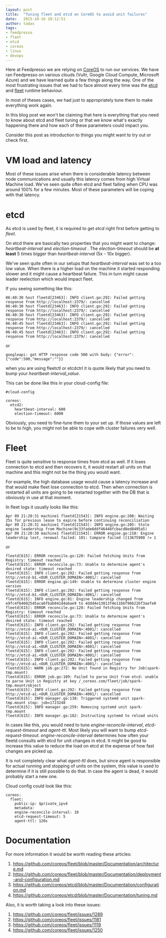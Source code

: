 ```yaml
---
layout: post
title:  "Tuning fleet and etcd on CoreOS to avoid unit failures"
date:   2015-10-16 10:12:51
author: tadas
tags:
- feedpresso
- fleet
- etcd
- coreos
- linux
- devops
---
```


Here at Feedpresso we are relying on [CoreOS](https://coreos.com/) to run our services. We have ran Feedpresso
on various clouds (Vultr, Google Cloud Compute, Microsoft Azure) and we have learned quite a
few things along the way. One of the most frustrating issues that we had to face almost every
time was the [etcd](https://github.com/coreos/etcd) and [fleet](https://github.com/coreos/fleet) runtime behaviour.

In most of theses cases, we had just to appropriately tune them to make everything work again.

In this blog post we won't be claiming that here is everything that you need to know about etcd and fleet tuning or that we
know what's exactly happening there and how each of these parameters could impact you.

Consider this post as introduction to things you might want to try out or check first.

# VM load and latency

Most of these issues arise when there is considerable latency between node communications and usually this latency comes
from high Virtual Machine load. We've seen quite often etcd and fleet
failing when CPU was around 100% for a few minutes. Most of these parameters will be coping with that latency.

# etcd

As etcd is used by fleet, it is required to get *etcd* right first before getting to *fleet*.

On etcd there are basically two properties that you might want to change: _heartbeat-interval_ and _election-timeout_ . The
_election-timeout_ should be **at least** 5 times bigger than  _heartbeat-interval_ (5x - 10x bigger).

We've seen quite often in our setups that _heartbeat-interval_ was set to a too low value. When there is a higher load on the
machine it started responding slower and it might cause a heartbeat failure. This in turn might cause leader reelection which
would impact fleet.

If you seeing something like this:

```
06:40:30 host fleetd[23463]: INFO client.go:292: Failed getting response from http://localhost:2379/: cancelled
06:40:30 host fleetd[23463]: INFO client.go:292: Failed getting response from http://localhost:2379/: cancelled
06:40:30 host fleetd[23463]: INFO client.go:292: Failed getting response from http://localhost:2379/: cancelled
06:40:45 host fleetd[23463]: INFO client.go:292: Failed getting response from http://localhost:2379/: cancelled
06:40:45 host fleetd[23463]: INFO client.go:292: Failed getting response from http://localhost:2379/: cancelled
```

or

```
googleapi: got HTTP response code 500 with body: {"error":{"code":500,"message":""}}
```

when you are using fleetctl or etcdctrl it is quote likely that you need to bump your _heartbeat-interval_value_.

This can be done like this in your cloud-config file:

```
#cloud-config

coreos:
  etcd2:
    heartbeat-interval: 600
    election-timeout: 6000
```

Obviously, you need to fine-tune them to your set up. If those values are left to be to high, you might not
be able to cope with cluster failures very well.


# Fleet

Fleet is quite sensitive to response times from etcd as well. If it loses connection to etcd and then
recovers it, it would restart all units on that machine and this might not be the thing you would want.

For example, the high database usage would cause a latency increase and that would make fleet lose connection
to etcd. Then when connection is restarted all units are going to be restarted together with the DB that is
obviously in use at that moment.

In fleet logs it usually looks like this:

```
Apr 09 21:20:31 machine1 fleetd[21543]: INFO engine.go:208: Waiting 25s for previous lease to expire before continuing reconciliation
Apr 09 21:20:31 machine1 fleetd[21543]: INFO engine.go:205: Stole engine leadership from Machine(9c33fade6ddf46448fcbacd8ed8495a5)
Apr 09 21:20:30 machine1 fleetd[21543]: ERROR engine.go:218: Engine leadership lost, renewal failed: 101: Compare failed ([13675908 != 1
```

or

```
fleetd[615]: ERROR reconcile.go:120: Failed fetching Units from Registry: timeout reached
fleetd[615]: ERROR reconcile.go:73: Unable to determine agent's desired state: timeout reached
fleetd[615]: INFO client.go:292: Failed getting response from http://etcd-b1.<OUR_CLUSTER_DOMAIN>:4001/: cancelled
fleetd[615]: ERROR engine.go:149: Unable to determine cluster engine version
fleetd[615]: INFO client.go:292: Failed getting response from http://etcd-b1.<OUR_CLUSTER_DOMAIN>:4001/: cancelled
fleetd[615]: INFO engine.go:81: Engine leadership changed from e9fc4f64602545aca6fbab041d4abae9 to 4ddd4e13813f4e11bbf96622bf3aefe0
fleetd[615]: ERROR reconcile.go:120: Failed fetching Units from Registry: timeout reached
fleetd[615]: ERROR reconcile.go:73: Unable to determine agent's desired state: timeout reached
fleetd[615]: INFO client.go:292: Failed getting response from http://etcd-a1.<OUR_CLUSTER_DOMAIN>:4001/: cancelled
fleetd[615]: INFO client.go:292: Failed getting response from http://etcd-a1.<OUR_CLUSTER_DOMAIN>:4001/: cancelled
fleetd[615]: INFO client.go:292: Failed getting response from http://etcd-a1.<OUR_CLUSTER_DOMAIN>:4001/: cancelled
fleetd[615]: INFO client.go:292: Failed getting response from http://etcd-a1.<OUR_CLUSTER_DOMAIN>:4001/: cancelled
fleetd[615]: INFO client.go:292: Failed getting response from http://etcd-a1.<OUR_CLUSTER_DOMAIN>:4001/: cancelled
fleetd[615]: WARN job.go:272: No Unit found in Registry for Job(spark-tmp.mount)
fleetd[615]: ERROR job.go:109: Failed to parse Unit from etcd: unable to parse Unit in Registry at key /_coreos.com/fleet/job/spark-tmp.mount/object
fleetd[615]: INFO client.go:292: Failed getting response from http://etcd-a1.<OUR_CLUSTER_DOMAIN>:4001/: cancelled
fleetd[615]: INFO manager.go:138: Triggered systemd unit spark-tmp.mount stop: job=1723248
fleetd[615]: INFO manager.go:259: Removing systemd unit spark-tmp.mount
fleetd[615]: INFO manager.go:182: Instructing systemd to reload units
```

In cases like this, you would need to tune _engine-reconcile-interval_, _etcd-request-timeout_ and _agent-ttl_. Most likely you will want to bump _etcd-request-timeout_.
_engine-reconcile-interval_ determines how often your fleetd consults with etcd for unit changes in etcd. It might be good to increase this value to reduce the load on etcd
at the expense of how fast changes are picked up.

It is not completely clear what _agent-ttl_ does, but since agent is responsible for actual running and stopping of units
on the system, this value is used to determine if it is
still possible to do that. In case the agent is dead, it would probably start a new one.



Cloud config could look like this:

```
coreos:
  fleet:
    public-ip: $private_ipv4
    metadata:
    engine-reconcile-interval: 10
    etcd-request-timeout: 5
    agent-ttl: 120s
```


# Documentation

For more information it would be worth reading these articles:

1. <https://github.com/coreos/fleet/blob/master/Documentation/architecture.md>
2. <https://github.com/coreos/fleet/blob/master/Documentation/deployment-and-configuration.md>
3. <https://github.com/coreos/etcd/blob/master/Documentation/configuration.md>
4. <https://github.com/coreos/etcd/blob/master/Documentation/tuning.md>


Also, it is worth taking a look into these issues:

1. <https://github.com/coreos/fleet/issues/1289>
2. <https://github.com/coreos/fleet/issues/1181>
3. <https://github.com/coreos/fleet/issues/1119>
4. <https://github.com/coreos/fleet/issues/1250>
